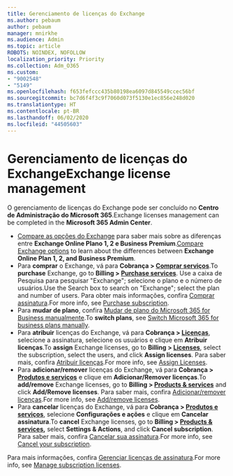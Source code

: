 ```yaml
---
title: Gerenciamento de licenças do Exchange
ms.author: pebaum
author: pebaum
manager: mnirkhe
ms.audience: Admin
ms.topic: article
ROBOTS: NOINDEX, NOFOLLOW
localization_priority: Priority
ms.collection: Adm_O365
ms.custom:
- "9002548"
- "5149"
ms.openlocfilehash: f653fefccc435b80198ea6097d845549ccec56bf
ms.sourcegitcommit: bc7d6f4f3c9f7060d073f5130e1ec856e248d020
ms.translationtype: HT
ms.contentlocale: pt-BR
ms.lasthandoff: 06/02/2020
ms.locfileid: "44505603"
---
```

# <a name="exchange-license-management"></a><span data-ttu-id="09032-102">Gerenciamento de licenças do Exchange</span><span class="sxs-lookup"><span data-stu-id="09032-102">Exchange license management</span></span>

<span data-ttu-id="09032-103">O gerenciamento de licenças do Exchange pode ser concluído no **Centro de Administração do Microsoft 365**.</span><span class="sxs-lookup"><span data-stu-id="09032-103">Exchange licenses management can be completed in the **Microsoft 365 Admin Center**.</span></span>

- <span data-ttu-id="09032-104">[Compare as opções do Exchange](https://www.microsoft.com/microsoft-365/exchange/compare-microsoft-exchange-online-plans) para saber mais sobre as diferenças entre **Exchange Online Plano 1, 2 e Business Premium**.</span><span class="sxs-lookup"><span data-stu-id="09032-104">[Compare Exchange options](https://www.microsoft.com/microsoft-365/exchange/compare-microsoft-exchange-online-plans) to learn about the differences between **Exchange Online Plan 1, 2, and Business Premium**.</span></span>
- <span data-ttu-id="09032-105">Para **comprar** o Exchange, vá para **Cobrança > [Comprar serviços](https://go.microsoft.com/fwlink/p/?linkid=868433)**.</span><span class="sxs-lookup"><span data-stu-id="09032-105">To **purchase** Exchange, go to **Billing > [Purchase services](https://go.microsoft.com/fwlink/p/?linkid=868433)**.</span></span> <span data-ttu-id="09032-106">Use a caixa de Pesquisa para pesquisar "Exchange"; selecione o plano e o número de usuários.</span><span class="sxs-lookup"><span data-stu-id="09032-106">Use the Search box to search on "Exchange"; select the plan and number of users.</span></span> <span data-ttu-id="09032-107">Para obter mais informações, confira [Comprar assinatura](https://docs.microsoft.com/microsoft-365/commerce/buy-another-subscription?view=o365-worldwide).</span><span class="sxs-lookup"><span data-stu-id="09032-107">For more info, see [Purchase subscription](https://docs.microsoft.com/microsoft-365/commerce/buy-another-subscription?view=o365-worldwide).</span></span>
- <span data-ttu-id="09032-108">Para **mudar de plano**, confira [Mudar de plano do Microsoft 365 for Business manualmente](https://docs.microsoft.com/microsoft-365/commerce/subscriptions/switch-plans-manually?view=o365-worldwide).</span><span class="sxs-lookup"><span data-stu-id="09032-108">To **switch plans**, see [Switch Microsoft 365 for business plans manually](https://docs.microsoft.com/microsoft-365/commerce/subscriptions/switch-plans-manually?view=o365-worldwide).</span></span>
- <span data-ttu-id="09032-109">Para **atribuir** licenças do Exchange, vá para **Cobrança > [Licenças](https://go.microsoft.com/fwlink/p/?linkid=842264)**, selecione a assinatura, selecione os usuários e clique em **Atribuir licenças**.</span><span class="sxs-lookup"><span data-stu-id="09032-109">To **assign** Exchange licenses, go to **Billing > [Licenses](https://go.microsoft.com/fwlink/p/?linkid=842264)**, select the subscription, select the users, and click **Assign licenses**.</span></span> <span data-ttu-id="09032-110">Para saber mais, confira [Atribuir licenças](https://docs.microsoft.com/microsoft-365/admin/manage/assign-licenses-to-users?view=o365-worldwide).</span><span class="sxs-lookup"><span data-stu-id="09032-110">For more info, see [Assign Licenses](https://docs.microsoft.com/microsoft-365/admin/manage/assign-licenses-to-users?view=o365-worldwide).</span></span>
- <span data-ttu-id="09032-111">Para **adicionar/remover** licenças do Exchange, vá para **Cobrança > [Produtos e serviços](https://go.microsoft.com/fwlink/p/?linkid=842054)** e clique em **Adicionar/Remover licenças**.</span><span class="sxs-lookup"><span data-stu-id="09032-111">To **add/remove** Exchange licenses, go to **Billing > [Products & services](https://go.microsoft.com/fwlink/p/?linkid=842054)** and click **Add/Remove licenses**.</span></span> <span data-ttu-id="09032-112">Para saber mais, confira [Adicionar/remover licenças](https://docs.microsoft.com/microsoft-365/commerce/licenses/buy-licenses?view=o365-worldwide#add-or-remove-licenses-for-your-business-subscription).</span><span class="sxs-lookup"><span data-stu-id="09032-112">For more info, see [Add/remove licenses](https://docs.microsoft.com/microsoft-365/commerce/licenses/buy-licenses?view=o365-worldwide#add-or-remove-licenses-for-your-business-subscription).</span></span>
- <span data-ttu-id="09032-113">Para **cancelar** licenças do Exchange, vá para **Cobrança > [Produtos e serviços](https://go.microsoft.com/fwlink/p/?linkid=842054)**, selecione **Configurações e ações** e clique em **Cancelar assinatura**.</span><span class="sxs-lookup"><span data-stu-id="09032-113">To **cancel** Exchange licenses, go to **Billing > [Products & services](https://go.microsoft.com/fwlink/p/?linkid=842054),** select **Settings & Actions**, and click **Cancel subscription**.</span></span> <span data-ttu-id="09032-114">Para saber mais, confira [Cancelar sua assinatura](https://docs.microsoft.com/microsoft-365/commerce/subscriptions/cancel-your-subscription).</span><span class="sxs-lookup"><span data-stu-id="09032-114">For more info, see [Cancel your subscription](https://docs.microsoft.com/microsoft-365/commerce/subscriptions/cancel-your-subscription).</span></span>

<span data-ttu-id="09032-115">Para mais informações, confira [Gerenciar licenças de assinatura](https://docs.microsoft.com/microsoft-365/commerce/licenses/buy-licenses?view=o365-worldwide#add-or-remove-licenses-for-your-business-subscription).</span><span class="sxs-lookup"><span data-stu-id="09032-115">For more info, see [Manage subscription licenses](https://docs.microsoft.com/microsoft-365/commerce/licenses/buy-licenses?view=o365-worldwide#add-or-remove-licenses-for-your-business-subscription).</span></span>
